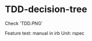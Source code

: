 
# TDD-decision-tree
                                
Check 'TDD.PNG'

Feature test: manual in irb
Unit: rspec
